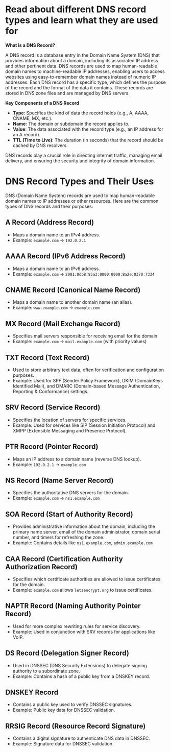 # Read about different DNS record types and learn what they are used for

**What is a DNS Record?**

A DNS record is a database entry in the Domain Name System (DNS) that provides information about a domain, including its associated IP address and other pertinent data. DNS records are used to map human-readable domain names to machine-readable IP addresses, enabling users to access websites using easy-to-remember domain names instead of numeric IP addresses. Each DNS record has a specific type, which defines the purpose of the record and the format of the data it contains. These records are stored in DNS zone files and are managed by DNS servers.

**Key Components of a DNS Record**

- **Type**: Specifies the kind of data the record holds (e.g., A, AAAA, CNAME, MX, etc.).
- **Name**: The domain or subdomain the record applies to.
- **Value**: The data associated with the record type (e.g., an IP address for an A record).
- **TTL (Time to Live)**: The duration (in seconds) that the record should be cached by DNS resolvers.

DNS records play a crucial role in directing internet traffic, managing email delivery, and ensuring the security and integrity of domain information.


# DNS Record Types and Their Uses

DNS (Domain Name System) records are used to map human-readable domain names to IP addresses or other resources. Here are the common types of DNS records and their purposes:

## A Record (Address Record)
- Maps a domain name to an IPv4 address.
- Example: `example.com` -> `192.0.2.1`

## AAAA Record (IPv6 Address Record)
- Maps a domain name to an IPv6 address.
- Example: `example.com` -> `2001:0db8:85a3:0000:0000:8a2e:0370:7334`

## CNAME Record (Canonical Name Record)
- Maps a domain name to another domain name (an alias).
- Example: `www.example.com` -> `example.com`

## MX Record (Mail Exchange Record)
- Specifies mail servers responsible for receiving email for the domain.
- Example: `example.com` -> `mail.example.com` (with priority values)

## TXT Record (Text Record)
- Used to store arbitrary text data, often for verification and configuration purposes.
- Example: Used for SPF (Sender Policy Framework), DKIM (DomainKeys Identified Mail), and DMARC (Domain-based Message Authentication, Reporting & Conformance) settings.

## SRV Record (Service Record)
- Specifies the location of servers for specific services.
- Example: Used for services like SIP (Session Initiation Protocol) and XMPP (Extensible Messaging and Presence Protocol).

## PTR Record (Pointer Record)
- Maps an IP address to a domain name (reverse DNS lookup).
- Example: `192.0.2.1` -> `example.com`

## NS Record (Name Server Record)
- Specifies the authoritative DNS servers for the domain.
- Example: `example.com` -> `ns1.example.com`

## SOA Record (Start of Authority Record)
- Provides administrative information about the domain, including the primary name server, email of the domain administrator, domain serial number, and timers for refreshing the zone.
- Example: Contains details like `ns1.example.com`, `admin.example.com`

## CAA Record (Certification Authority Authorization Record)
- Specifies which certificate authorities are allowed to issue certificates for the domain.
- Example: `example.com` allows `letsencrypt.org` to issue certificates.

## NAPTR Record (Naming Authority Pointer Record)
- Used for more complex rewriting rules for service discovery.
- Example: Used in conjunction with SRV records for applications like VoIP.

## DS Record (Delegation Signer Record)
- Used in DNSSEC (DNS Security Extensions) to delegate signing authority to a subordinate zone.
- Example: Contains a hash of a public key from a DNSKEY record.

## DNSKEY Record
- Contains a public key used to verify DNSSEC signatures.
- Example: Public key data for DNSSEC validation.

## RRSIG Record (Resource Record Signature)
- Contains a digital signature to authenticate DNS data in DNSSEC.
- Example: Signature data for DNSSEC validation.


